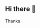 



## Hi there 👋

<!--
**mr-cri-spy/mr-cri-spy** is a ✨ _special_ ✨ repository because its `README.md` (this file) appears on your GitHub profile.

Here are some ideas to get you started:

- 🔭 I’m currently Studying
- 🌱 I’m currently learning embedded system
- 👯 I’m looking to collaborate on machine learning
- 🤔 I’m looking for help with real_life problems
- 💬 Ask me about my project and if you know some idea about projects
- 📫 How to reach me: 
- 😄 Pronouns: crisp
-  i am Youtuber
- ⚡ Fun fact: i am to free for you guys and something new
-->Thanks
